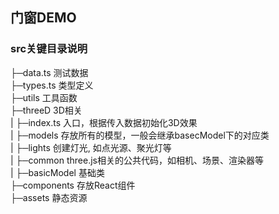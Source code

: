 ## 门窗DEMO

### src关键目录说明
├─data.ts                       测试数据  
├─types.ts                      类型定义  
├─utils                         工具函数  
├─threeD                        3D相关  
|   ├─index.ts                  入口，根据传入数据初始化3D效果  
|   ├─models                    存放所有的模型，一般会继承basecModel下的对应类  
|   ├─lights                    创建灯光, 如点光源、聚光灯等  
|   ├─common                    three.js相关的公共代码，如相机、场景、渲染器等  
|   ├─basicModel                基础类  
├─components                    存放React组件   
├─assets                        静态资源  